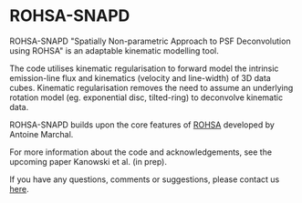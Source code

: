 # ROHSA-SNAPD
ROHSA-SNAPD "Spatially Non-parametric Approach to PSF Deconvolution using ROHSA" is an adaptable kinematic modelling tool. 

The code utilises kinematic regularisation to forward model the intrinsic emission-line flux and kinematics (velocity and line-width) of 3D data cubes. Kinematic regularisation removes the need to assume an underlying rotation model (eg. exponential disc, tilted-ring) to deconvolve kinematic data. 

ROHSA-SNAPD builds upon the core features of [ROHSA](https://github.com/antoinemarchal/ROHSA) developed by Antoine Marchal.

For more information about the code and acknowledgements, see the upcoming paper Kanowski et al. (in prep).

If you have any questions, comments or suggestions, please contact us [here](mailto:Isaac.Kanowski@anu.edu.au).
